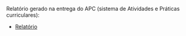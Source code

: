 Relatório gerado na entrega do APC (sistema de Atividades e Práticas curriculares):

- [Relatório](Visualizar%20Entrega%20Relatorio.png)